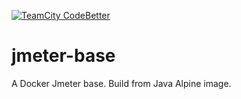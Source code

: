 [![TeamCity CodeBetter](https://img.shields.io/badge/docker%20build-success-brightgreen.svg)](https://hub.docker.com/r/stelar/jmeter-base/builds/)

# jmeter-base
A Docker Jmeter base. Build from Java Alpine image.
